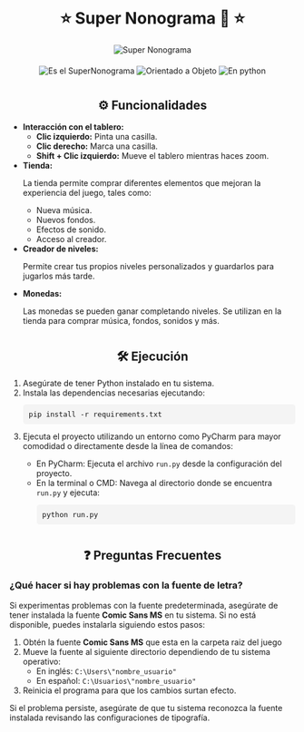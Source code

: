 <div style="text-align: center;">

# ⭐ Super Nonograma 🚀 ⭐

<img src="https://github.com/user-attachments/assets/6df42562-f7cd-48d4-979d-909bae98a71a" alt="Super Nonograma" />

<div style="margin: 20px 0;">
    <img src="https://img.shields.io/badge/Es%20el%20SuperNonograma-%F0%9F%92%AF-6fea6b" alt="Es el SuperNonograma" />
    <img src="https://img.shields.io/badge/Orientado%20a%20Objeto-%F0%9F%98%8E-60d8e8" alt="Orientado a Objeto" />
    <img src="https://img.shields.io/badge/En%20python-%F0%9F%90%8D-a45ce0" alt="En python" />
</div>

<h2 style="margin-top: 40px; font-size: 1.5em;">⚙️ Funcionalidades</h2>

<div style="text-align: left; font-size: 1em;">
    <ul>
        <li><strong>Interacción con el tablero:</strong> 
            <ul>
                <li><strong>Clic izquierdo:</strong> Pinta una casilla.</li>
                <li><strong>Clic derecho:</strong> Marca una casilla.</li>
                <li><strong>Shift + Clic izquierdo:</strong> Mueve el tablero mientras haces zoom.</li>
            </ul>
        </li>
        <li><strong>Tienda:</strong>
            <p>La tienda permite comprar diferentes elementos que mejoran la experiencia del juego, tales como:</p>
            <ul>
                <li>Nueva música.</li>
                <li>Nuevos fondos.</li>
                <li>Efectos de sonido.</li>
                <li>Acceso al creador.</li>
            </ul>
        </li>
        <li><strong>Creador de niveles:</strong> 
            <p>Permite crear tus propios niveles personalizados y guardarlos para jugarlos más tarde.</p>
        </li>
        <li><strong>Monedas:</strong> 
            <p>Las monedas se pueden ganar completando niveles. Se utilizan en la tienda para comprar música, fondos, sonidos y más.</p>
        </li>
    </ul>
</div>

<h2 style="margin-top: 40px; font-size: 1.5em;">🛠️ Ejecución</h2>

<ol style="text-align: left; font-size: 1em;">
    <li>Asegúrate de tener Python instalado en tu sistema.</li>
    <li>Instala las dependencias necesarias ejecutando:
        <pre style="background-color: #f4f4f4; padding: 10px; border-radius: 5px; font-size: 0.9em;">pip install -r requirements.txt</pre>
    </li>
    <li>Ejecuta el proyecto utilizando un entorno como PyCharm para mayor comodidad o directamente desde la línea de comandos:</li>
    <ul>
        <li>En PyCharm: Ejecuta el archivo <code>run.py</code> desde la configuración del proyecto.</li>
        <li>En la terminal o CMD: Navega al directorio donde se encuentra <code>run.py</code> y ejecuta:
            <pre style="background-color: #f4f4f4; padding: 10px; border-radius: 5px; font-size: 0.9em;">python run.py</pre>
        </li>
    </ul>
</ol>

<h2 style="margin-top: 40px; font-size: 1.5em;">❓ Preguntas Frecuentes</h2>

<div style="text-align: left; font-size: 1em;">
    <h3> ¿Qué hacer si hay problemas con la fuente de letra?</h3>
    <p>Si experimentas problemas con la fuente predeterminada, asegúrate de tener instalada la fuente <strong>Comic Sans MS</strong> en tu sistema. Si no está disponible, puedes instalarla siguiendo estos pasos:</p>
    <ol>
        <li>Obtén la fuente <strong>Comic Sans MS</strong> que esta en la carpeta raiz del juego</li>
        <li>Mueve la fuente al siguiente directorio dependiendo de tu sistema operativo:
            <ul>
                <li>En inglés: <code>C:\Users\"nombre_usuario"</code></li>
                <li>En español: <code>C:\Usuarios\"nombre_usuario"</code></li>
            </ul>
        </li>
        <li>Reinicia el programa para que los cambios surtan efecto.</li>
    </ol>
    <p>Si el problema persiste, asegúrate de que tu sistema reconozca la fuente instalada revisando las configuraciones de tipografía.</p>
</div>

</div>
